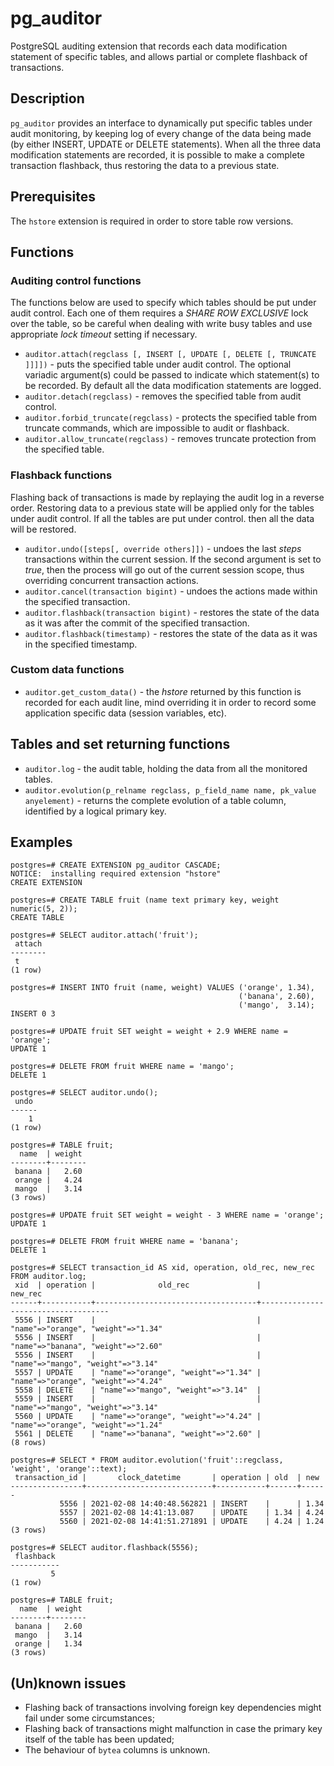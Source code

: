 # pg_auditor #

PostgreSQL auditing extension that records each data modification statement of specific tables, and allows partial or complete flashback of transactions.

## Description ##

`pg_auditor` provides an interface to dynamically put specific tables under audit monitoring, by keeping log of every change of the data being made (by either INSERT, UPDATE or DELETE statements). When all the three data modification statements are recorded, it is possible to make a complete transaction flashback, thus restoring the data to a previous state.

## Prerequisites ##

The `hstore` extension is required in order to store table row versions.

## Functions ##

### Auditing control functions ###

The functions below are used to specify which tables should be put under audit control. Each one of them requires a _SHARE ROW EXCLUSIVE_ lock over the table, so be careful when dealing with write busy tables and use appropriate _lock timeout_ setting if necessary.

* `auditor.attach(regclass [, INSERT [, UPDATE [, DELETE [, TRUNCATE ]]]])` - puts the specified table under audit control. The optional variadic argument(s) could be passed to indicate which statement(s) to be recorded. By default all the data modification statements are logged.
* `auditor.detach(regclass)` - removes the specified table from audit control.
* `auditor.forbid_truncate(regclass)` - protects the specified table from truncate commands, which are impossible to audit or flashback.
* `auditor.allow_truncate(regclass)` - removes truncate protection from the specified table.

### Flashback functions ###

Flashing back of transactions is made by replaying the audit log in a reverse order. Restoring data to a previous state will be applied only for the tables under audit control. If all the tables are put under control. then all the data will be restored.

* `auditor.undo([steps[, override others]])` - undoes the last _steps_ transactions within the current session. If the second argument is set to _true_, then the process will go out of the current session scope, thus overriding concurrent transaction actions.
* `auditor.cancel(transaction bigint)` - undoes the actions made within the specified transaction.
* `auditor.flashback(transaction bigint)` - restores the state of the data as it was after the commit of the specified transaction.
* `auditor.flashback(timestamp)` - restores the state of the data as it was in the specified timestamp.

### Custom data functions ###

* `auditor.get_custom_data()` - the _hstore_ returned by this function is recorded for each audit line, mind overriding it in order to record some application specific data (session variables, etc).

## Tables and set returning functions ##

* `auditor.log` - the audit table, holding the data from all the monitored tables.
* `auditor.evolution(p_relname regclass, p_field_name name, pk_value anyelement)` - returns the complete evolution of a table column, identified by a logical primary key.

## Examples ##

```
postgres=# CREATE EXTENSION pg_auditor CASCADE;
NOTICE:  installing required extension "hstore"
CREATE EXTENSION

postgres=# CREATE TABLE fruit (name text primary key, weight numeric(5, 2));
CREATE TABLE

postgres=# SELECT auditor.attach('fruit');
 attach
--------
 t
(1 row)

postgres=# INSERT INTO fruit (name, weight) VALUES ('orange', 1.34),
                                                   ('banana', 2.60),
                                                   ('mango',  3.14);
INSERT 0 3

postgres=# UPDATE fruit SET weight = weight + 2.9 WHERE name = 'orange';
UPDATE 1

postgres=# DELETE FROM fruit WHERE name = 'mango';
DELETE 1

postgres=# SELECT auditor.undo();
 undo
------
    1
(1 row)

postgres=# TABLE fruit;
  name  | weight
--------+--------
 banana |   2.60
 orange |   4.24
 mango  |   3.14
(3 rows)

postgres=# UPDATE fruit SET weight = weight - 3 WHERE name = 'orange';
UPDATE 1

postgres=# DELETE FROM fruit WHERE name = 'banana';
DELETE 1

postgres=# SELECT transaction_id AS xid, operation, old_rec, new_rec FROM auditor.log;
 xid  | operation |              old_rec               |              new_rec
------+-----------+------------------------------------+------------------------------------
 5556 | INSERT    |                                    | "name"=>"orange", "weight"=>"1.34"
 5556 | INSERT    |                                    | "name"=>"banana", "weight"=>"2.60"
 5556 | INSERT    |                                    | "name"=>"mango", "weight"=>"3.14"
 5557 | UPDATE    | "name"=>"orange", "weight"=>"1.34" | "name"=>"orange", "weight"=>"4.24"
 5558 | DELETE    | "name"=>"mango", "weight"=>"3.14"  |
 5559 | INSERT    |                                    | "name"=>"mango", "weight"=>"3.14"
 5560 | UPDATE    | "name"=>"orange", "weight"=>"4.24" | "name"=>"orange", "weight"=>"1.24"
 5561 | DELETE    | "name"=>"banana", "weight"=>"2.60" |
(8 rows)

postgres=# SELECT * FROM auditor.evolution('fruit'::regclass, 'weight', 'orange'::text);
 transaction_id |       clock_datetime       | operation | old  | new
----------------+----------------------------+-----------+------+------
           5556 | 2021-02-08 14:40:48.562821 | INSERT    |      | 1.34
           5557 | 2021-02-08 14:41:13.087    | UPDATE    | 1.34 | 4.24
           5560 | 2021-02-08 14:41:51.271891 | UPDATE    | 4.24 | 1.24
(3 rows)

postgres=# SELECT auditor.flashback(5556);
 flashback
-----------
         5
(1 row)

postgres=# TABLE fruit;
  name  | weight
--------+--------
 banana |   2.60
 mango  |   3.14
 orange |   1.34
(3 rows)
```

## (Un)known issues ##

- Flashing back of transactions involving foreign key dependencies might fail under some circumstances;
- Flashing back of transactions might malfunction in case the primary key itself of the table has been updated;
- The behaviour of `bytea` columns is unknown.
